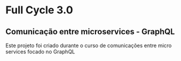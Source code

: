# Full Cycle 3.0
## Comunicação entre microservices - GraphQL
Este projeto foi criado durante o curso de comunicações entre micro
services focado no GraphQL

